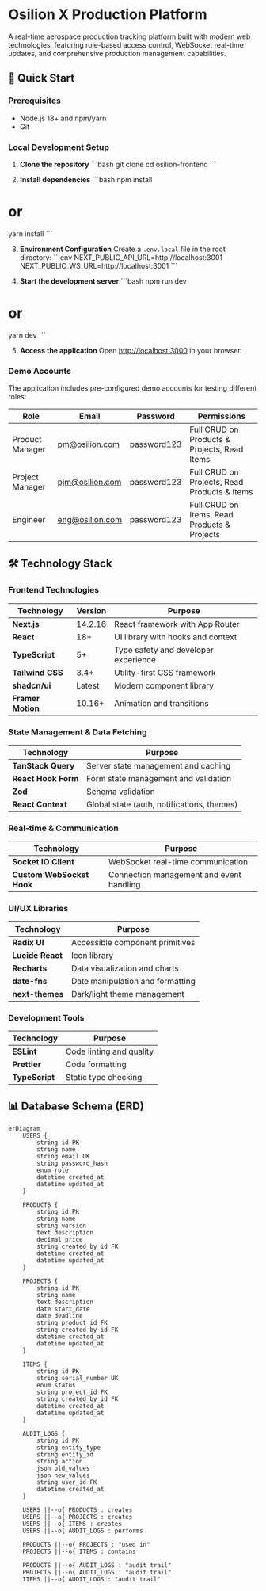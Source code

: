 # Osilion X Production Platform

A real-time aerospace production tracking platform built with modern web technologies, featuring role-based access control, WebSocket real-time updates, and comprehensive production management capabilities.

## 🚀 Quick Start

### Prerequisites

- Node.js 18+ and npm/yarn
- Git

### Local Development Setup

1. **Clone the repository**
\`\`\`bash
git clone <repository-url>
cd osilion-frontend
\`\`\`

2. **Install dependencies**
\`\`\`bash
npm install
# or
yarn install
\`\`\`

3. **Environment Configuration**
Create a `.env.local` file in the root directory:
\`\`\`env
NEXT_PUBLIC_API_URL=http://localhost:3001
NEXT_PUBLIC_WS_URL=http://localhost:3001
\`\`\`

4. **Start the development server**
\`\`\`bash
npm run dev
# or
yarn dev
\`\`\`

5. **Access the application**
Open [http://localhost:3000](http://localhost:3000) in your browser.

### Demo Accounts

The application includes pre-configured demo accounts for testing different roles:

| Role | Email | Password | Permissions |
|------|-------|----------|-------------|
| Product Manager | pm@osilion.com | password123 | Full CRUD on Products & Projects, Read Items |
| Project Manager | pjm@osilion.com | password123 | Full CRUD on Projects, Read Products & Items |
| Engineer | eng@osilion.com | password123 | Full CRUD on Items, Read Products & Projects |

## 🛠️ Technology Stack

### Frontend Technologies

| Technology | Version | Purpose |
|------------|---------|---------|
| **Next.js** | 14.2.16 | React framework with App Router |
| **React** | 18+ | UI library with hooks and context |
| **TypeScript** | 5+ | Type safety and developer experience |
| **Tailwind CSS** | 3.4+ | Utility-first CSS framework |
| **shadcn/ui** | Latest | Modern component library |
| **Framer Motion** | 10.16+ | Animation and transitions |

### State Management & Data Fetching

| Technology | Purpose |
|------------|---------|
| **TanStack Query** | Server state management and caching |
| **React Hook Form** | Form state management and validation |
| **Zod** | Schema validation |
| **React Context** | Global state (auth, notifications, themes) |

### Real-time & Communication

| Technology | Purpose |
|------------|---------|
| **Socket.IO Client** | WebSocket real-time communication |
| **Custom WebSocket Hook** | Connection management and event handling |

### UI/UX Libraries

| Technology | Purpose |
|------------|---------|
| **Radix UI** | Accessible component primitives |
| **Lucide React** | Icon library |
| **Recharts** | Data visualization and charts |
| **date-fns** | Date manipulation and formatting |
| **next-themes** | Dark/light theme management |

### Development Tools

| Technology | Purpose |
|------------|---------|
| **ESLint** | Code linting and quality |
| **Prettier** | Code formatting |
| **TypeScript** | Static type checking |


## 📊 Database Schema (ERD)

```mermaid
erDiagram
    USERS {
        string id PK
        string name
        string email UK
        string password_hash
        enum role
        datetime created_at
        datetime updated_at
    }

    PRODUCTS {
        string id PK
        string name
        string version
        text description
        decimal price
        string created_by_id FK
        datetime created_at
        datetime updated_at
    }

    PROJECTS {
        string id PK
        string name
        text description
        date start_date
        date deadline
        string product_id FK
        string created_by_id FK
        datetime created_at
        datetime updated_at
    }

    ITEMS {
        string id PK
        string serial_number UK
        enum status
        string project_id FK
        string created_by_id FK
        datetime created_at
        datetime updated_at
    }

    AUDIT_LOGS {
        string id PK
        string entity_type
        string entity_id
        string action
        json old_values
        json new_values
        string user_id FK
        datetime created_at
    }

    USERS ||--o{ PRODUCTS : creates
    USERS ||--o{ PROJECTS : creates
    USERS ||--o{ ITEMS : creates
    USERS ||--o{ AUDIT_LOGS : performs
    
    PRODUCTS ||--o{ PROJECTS : "used in"
    PROJECTS ||--o{ ITEMS : contains
    
    PRODUCTS ||--o{ AUDIT_LOGS : "audit trail"
    PROJECTS ||--o{ AUDIT_LOGS : "audit trail"
    ITEMS ||--o{ AUDIT_LOGS : "audit trail"
